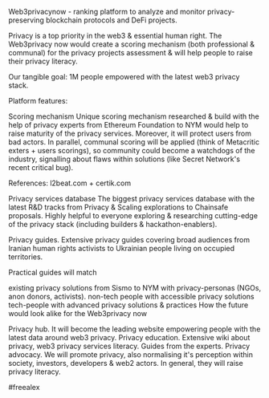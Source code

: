 Web3privacynow - ranking platform to analyze and monitor privacy-preserving blockchain protocols and DeFi projects.

Privacy is a top priority in the web3 & essential human right. The Web3privacy now would create a scoring mechanism (both professional & communal) for the privacy projects assessment & will help people to raise their privacy literacy.

Our tangible goal: 1M people empowered with the latest web3 privacy stack.

Platform features:

Scoring mechanism Unique scoring mechanism researched & build with the help of privacy experts from Ethereum Foundation to NYM would help to raise maturity of the privacy services. Moreover, it will protect users from bad actors.
In parallel, communal scoring will be applied (think of Metacritic exters + users scorings), so community could become a watchdogs of the industry, signalling about flaws within solutions (like Secret Network's recent critical bug).

References: l2beat.com + certik.com

Privacy services database The biggest privacy services database with the latest R&D tracks from Privacy & Scaling explorations to Chainsafe proposals.
Highly helpful to everyone exploring & researching cutting-edge of the privacy stack (including builders & hackathon-enablers).

Privacy guides.
Extensive privacy guides covering broad audiences from Iranian human rights activists to Ukrainian people living on occupied territories.

Practical guides will match

existing privacy solutions from Sismo to NYM with privacy-personas (NGOs, anon donors, activists).
non-tech people with accessible privacy solutions
tech-people with advanced privacy solutions & practices
How the future would look alike for the Web3privacy now

Privacy hub. It will become the leading website empowering people with the latest data around web3 privacy.
Privacy education. Extensive wiki about privacy, web3 privacy services literacy. Guides from the experts.
Privacy advocacy. We will promote privacy, also normalising it's perception within society, investors, developers & web2 actors.
In general, they will raise privacy literacy.

#freealex
